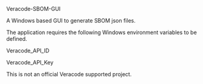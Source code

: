 Veracode-SBOM-GUI

A Windows based GUI to generate SBOM json files.

The application requires the following Windows environment variables to be defined.

Veracode_API_ID

Veracode_API_Key

This is not an official Veracode supported project.
